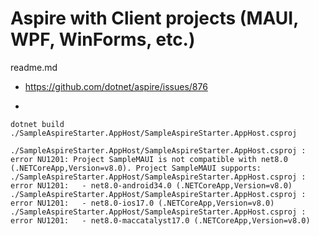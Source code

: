 # Aspire with Client projects (MAUI, WPF, WinForms, etc.)

readme.md

*   https://github.com/dotnet/aspire/issues/876

*   

```
dotnet build ./SampleAspireStarter.AppHost/SampleAspireStarter.AppHost.csproj
```

```
./SampleAspireStarter.AppHost/SampleAspireStarter.AppHost.csproj : error NU1201: Project SampleMAUI is not compatible with net8.0 (.NETCoreApp,Version=v8.0). Project SampleMAUI supports:
./SampleAspireStarter.AppHost/SampleAspireStarter.AppHost.csproj : error NU1201:   - net8.0-android34.0 (.NETCoreApp,Version=v8.0)
./SampleAspireStarter.AppHost/SampleAspireStarter.AppHost.csproj : error NU1201:   - net8.0-ios17.0 (.NETCoreApp,Version=v8.0)
./SampleAspireStarter.AppHost/SampleAspireStarter.AppHost.csproj : error NU1201:   - net8.0-maccatalyst17.0 (.NETCoreApp,Version=v8.0)
```

